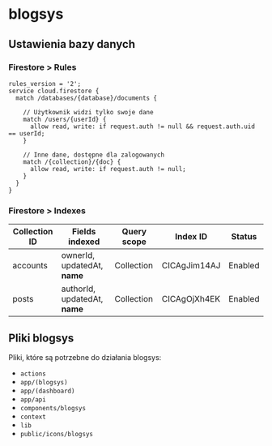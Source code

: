# blogsys

## Ustawienia bazy danych

### Firestore > Rules

```firestore
rules_version = '2';
service cloud.firestore {
  match /databases/{database}/documents {
    
    // Użytkownik widzi tylko swoje dane
    match /users/{userId} {
      allow read, write: if request.auth != null && request.auth.uid == userId;
    }

    // Inne dane, dostępne dla zalogowanych
    match /{collection}/{doc} {
      allow read, write: if request.auth != null;
    }
  }
}
```

### Firestore > Indexes

| Collection ID | Fields indexed                  | Query scope | Index ID       | Status   |
|---------------|---------------------------------|-------------|----------------|----------|
| accounts      | ownerId, updatedAt, __name__    | Collection  | CICAgJim14AJ   | Enabled  |
| posts         | authorId, updatedAt, __name__   | Collection  | CICAgOjXh4EK   | Enabled  |


## Pliki blogsys

Pliki, które są potrzebne do działania blogsys:

- `actions`
- `app/(blogsys)`
- `app/(dashboard)`
- `app/api`
- `components/blogsys`
- `context`
- `lib`
- `public/icons/blogsys`
